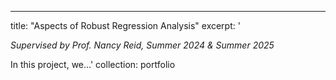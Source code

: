 ---
title: "Aspects of Robust Regression Analysis"
excerpt: '<p><i>Supervised by Prof. Nancy Reid, Summer 2024 & Summer 2025 </i></p>

In this project, we...'
collection: portfolio
